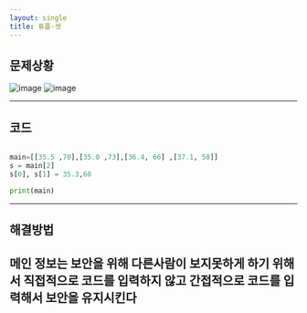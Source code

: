 ```yaml
---
layout: single
title: 튜플-셋
---
```

## 문제상황
![image](https://user-images.githubusercontent.com/80248096/112446162-43139d80-8d93-11eb-9521-698bae71e0f4.png)
![image](https://user-images.githubusercontent.com/80248096/112445162-2f1b6c00-8d92-11eb-89ac-6eca3cdebc63.png)

---

## 코드 
~~~python

main=[[35.5 ,70],[35.0 ,73],[36.4, 66] ,[37.1, 50]]
s = main[2]
s[0], s[1] = 35.3,60

print(main)

~~~

---
## 해결방법
메인 정보는 보안을 위해 다른사람이 보지못하게
하기 위해서 직접적으로 코드를 입력하지 않고
간접적으로 코드를 입력해서 보안을 유지시킨다
---
